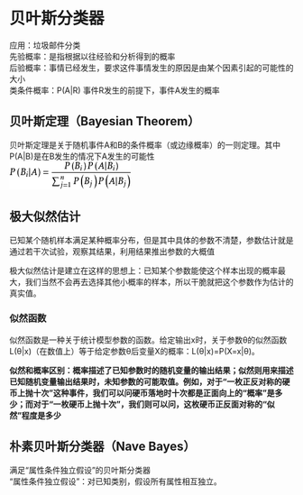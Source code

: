 # 贝叶斯分类器
应用：垃圾邮件分类  
先验概率：是指根据以往经验和分析得到的概率  
后验概率：事情已经发生，要求这件事情发生的原因是由某个因素引起的可能性的大小  
类条件概率：P(A|R)  事件R发生的前提下，事件A发生的概率  

## 贝叶斯定理（Bayesian Theorem）
贝叶斯定理是关于随机事件A和B的条件概率（或边缘概率）的一则定理。其中P(A|B)是在B发生的情况下A发生的可能性  
![贝叶斯定理](image/Bayesian_Theorem.jpg)

## 极大似然估计
已知某个随机样本满足某种概率分布，但是其中具体的参数不清楚，参数估计就是通过若干次试验，观察其结果，利用结果推出参数的大概值  

极大似然估计是建立在这样的思想上：已知某个参数能使这个样本出现的概率最大，我们当然不会再去选择其他小概率的样本，所以干脆就把这个参数作为估计的真实值。  

### 似然函数
似然函数是一种关于统计模型参数的函数。给定输出x时，关于参数θ的似然函数L(θ|x)（在数值上）等于给定参数θ后变量X的概率：L(θ|x)=P(X=x|θ)。  

**似然和概率区别：概率描述了已知参数时的随机变量的输出结果；似然则用来描述已知随机变量输出结果时，未知参数的可能取值。例如，对于“一枚正反对称的硬币上抛十次”这种事件，我们可以问硬币落地时十次都是正面向上的“概率”是多少；而对于“一枚硬币上抛十次”，我们则可以问，这枚硬币正反面对称的“似然”程度是多少**  

## 朴素贝叶斯分类器（Nave Bayes）
满足“属性条件独立假设”的贝叶斯分类器  
“属性条件独立假设”：对已知类别，假设所有属性相互独立。  



